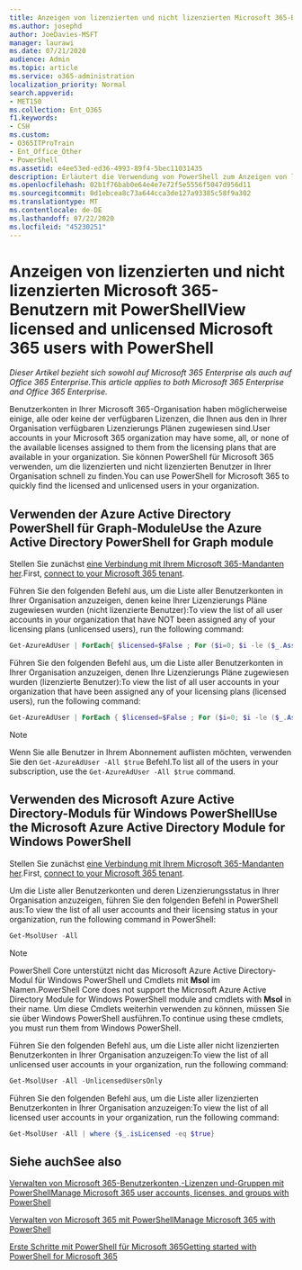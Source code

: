 ```yaml
---
title: Anzeigen von lizenzierten und nicht lizenzierten Microsoft 365-Benutzern mit PowerShell
ms.author: josephd
author: JoeDavies-MSFT
manager: laurawi
ms.date: 07/21/2020
audience: Admin
ms.topic: article
ms.service: o365-administration
localization_priority: Normal
search.appverid:
- MET150
ms.collection: Ent_O365
f1.keywords:
- CSH
ms.custom:
- O365ITProTrain
- Ent_Office_Other
- PowerShell
ms.assetid: e4ee53ed-ed36-4993-89f4-5bec11031435
description: Erläutert die Verwendung von PowerShell zum Anzeigen von lizenzierten und nicht lizenzierten Microsoft 365-Benutzerkonten.
ms.openlocfilehash: 02b1f76bab0e64e4e7e72f5e5556f5047d956d11
ms.sourcegitcommit: 0d1ebcea8c73a644cca3de127a93385c58f9a302
ms.translationtype: MT
ms.contentlocale: de-DE
ms.lasthandoff: 07/22/2020
ms.locfileid: "45230251"
---
```

# <a name="view-licensed-and-unlicensed-microsoft-365-users-with-powershell"></a><span data-ttu-id="b69c2-103">Anzeigen von lizenzierten und nicht lizenzierten Microsoft 365-Benutzern mit PowerShell</span><span class="sxs-lookup"><span data-stu-id="b69c2-103">View licensed and unlicensed Microsoft 365 users with PowerShell</span></span>

<span data-ttu-id="b69c2-104">*Dieser Artikel bezieht sich sowohl auf Microsoft 365 Enterprise als auch auf Office 365 Enterprise.*</span><span class="sxs-lookup"><span data-stu-id="b69c2-104">*This article applies to both Microsoft 365 Enterprise and Office 365 Enterprise.*</span></span>

<span data-ttu-id="b69c2-105">Benutzerkonten in Ihrer Microsoft 365-Organisation haben möglicherweise einige, alle oder keine der verfügbaren Lizenzen, die Ihnen aus den in Ihrer Organisation verfügbaren Lizenzierungs Plänen zugewiesen sind.</span><span class="sxs-lookup"><span data-stu-id="b69c2-105">User accounts in your Microsoft 365 organization may have some, all, or none of the available licenses assigned to them from the licensing plans that are available in your organization.</span></span> <span data-ttu-id="b69c2-106">Sie können PowerShell für Microsoft 365 verwenden, um die lizenzierten und nicht lizenzierten Benutzer in Ihrer Organisation schnell zu finden.</span><span class="sxs-lookup"><span data-stu-id="b69c2-106">You can use PowerShell for Microsoft 365 to quickly find the licensed and unlicensed users in your organization.</span></span>

## <a name="use-the-azure-active-directory-powershell-for-graph-module"></a><span data-ttu-id="b69c2-107">Verwenden der Azure Active Directory PowerShell für Graph-Module</span><span class="sxs-lookup"><span data-stu-id="b69c2-107">Use the Azure Active Directory PowerShell for Graph module</span></span>

<span data-ttu-id="b69c2-108">Stellen Sie zunächst [eine Verbindung mit Ihrem Microsoft 365-Mandanten her](connect-to-office-365-powershell.md#connect-with-the-azure-active-directory-powershell-for-graph-module).</span><span class="sxs-lookup"><span data-stu-id="b69c2-108">First, [connect to your Microsoft 365 tenant](connect-to-office-365-powershell.md#connect-with-the-azure-active-directory-powershell-for-graph-module).</span></span>
 
<span data-ttu-id="b69c2-109">Führen Sie den folgenden Befehl aus, um die Liste aller Benutzerkonten in Ihrer Organisation anzuzeigen, denen keine Ihrer Lizenzierungs Pläne zugewiesen wurden (nicht lizenzierte Benutzer):</span><span class="sxs-lookup"><span data-stu-id="b69c2-109">To view the list of all user accounts in your organization that have NOT been assigned any of your licensing plans (unlicensed users), run the following command:</span></span>
  
```powershell
Get-AzureAdUser | ForEach{ $licensed=$False ; For ($i=0; $i -le ($_.AssignedLicenses | Measure).Count ; $i++) { If( [string]::IsNullOrEmpty(  $_.AssignedLicenses[$i].SkuId ) -ne $True) { $licensed=$true } } ; If( $licensed -eq $false) { Write-Host $_.UserPrincipalName} }
```

<span data-ttu-id="b69c2-110">Führen Sie den folgenden Befehl aus, um die Liste aller Benutzerkonten in Ihrer Organisation anzuzeigen, denen Ihre Lizenzierungs Pläne zugewiesen wurden (lizenzierte Benutzer):</span><span class="sxs-lookup"><span data-stu-id="b69c2-110">To view the list of all user accounts in your organization that have been assigned any of your licensing plans (licensed users), run the following command:</span></span>
  
```powershell
Get-AzureAdUser | ForEach { $licensed=$False ; For ($i=0; $i -le ($_.AssignedLicenses | Measure).Count ; $i++) { If( [string]::IsNullOrEmpty(  $_.AssignedLicenses[$i].SkuId ) -ne $True) { $licensed=$true } } ; If( $licensed -eq $true) { Write-Host $_.UserPrincipalName} }
```

>[!Note]
><span data-ttu-id="b69c2-111">Wenn Sie alle Benutzer in Ihrem Abonnement auflisten möchten, verwenden Sie den `Get-AzureAdUser -All $true` Befehl.</span><span class="sxs-lookup"><span data-stu-id="b69c2-111">To list all of the users in your subscription, use the `Get-AzureAdUser -All $true` command.</span></span>
>

## <a name="use-the-microsoft-azure-active-directory-module-for-windows-powershell"></a><span data-ttu-id="b69c2-112">Verwenden des Microsoft Azure Active Directory-Moduls für Windows PowerShell</span><span class="sxs-lookup"><span data-stu-id="b69c2-112">Use the Microsoft Azure Active Directory Module for Windows PowerShell</span></span>

<span data-ttu-id="b69c2-113">Stellen Sie zunächst [eine Verbindung mit Ihrem Microsoft 365-Mandanten her](connect-to-office-365-powershell.md#connect-with-the-microsoft-azure-active-directory-module-for-windows-powershell).</span><span class="sxs-lookup"><span data-stu-id="b69c2-113">First, [connect to your Microsoft 365 tenant](connect-to-office-365-powershell.md#connect-with-the-microsoft-azure-active-directory-module-for-windows-powershell).</span></span>

<span data-ttu-id="b69c2-114">Um die Liste aller Benutzerkonten und deren Lizenzierungsstatus in Ihrer Organisation anzuzeigen, führen Sie den folgenden Befehl in PowerShell aus:</span><span class="sxs-lookup"><span data-stu-id="b69c2-114">To view the list of all user accounts and their licensing status in your organization, run the following command in PowerShell:</span></span>
  
```powershell
Get-MsolUser -All
```

>[!Note]
><span data-ttu-id="b69c2-115">PowerShell Core unterstützt nicht das Microsoft Azure Active Directory-Modul für Windows PowerShell und Cmdlets mit **Msol** im Namen.</span><span class="sxs-lookup"><span data-stu-id="b69c2-115">PowerShell Core does not support the Microsoft Azure Active Directory Module for Windows PowerShell module and cmdlets with **Msol** in their name.</span></span> <span data-ttu-id="b69c2-116">Um diese Cmdlets weiterhin verwenden zu können, müssen Sie sie über Windows PowerShell ausführen.</span><span class="sxs-lookup"><span data-stu-id="b69c2-116">To continue using these cmdlets, you must run them from Windows PowerShell.</span></span>
>

<span data-ttu-id="b69c2-117">Führen Sie den folgenden Befehl aus, um die Liste aller nicht lizenzierten Benutzerkonten in Ihrer Organisation anzuzeigen:</span><span class="sxs-lookup"><span data-stu-id="b69c2-117">To view the list of all unlicensed user accounts in your organization, run the following command:</span></span>
  
```powershell
Get-MsolUser -All -UnlicensedUsersOnly
```

<span data-ttu-id="b69c2-118">Führen Sie den folgenden Befehl aus, um die Liste aller lizenzierten Benutzerkonten in Ihrer Organisation anzuzeigen:</span><span class="sxs-lookup"><span data-stu-id="b69c2-118">To view the list of all licensed user accounts in your organization, run the following command:</span></span>
  
```powershell
Get-MsolUser -All | where {$_.isLicensed -eq $true}
```

## <a name="see-also"></a><span data-ttu-id="b69c2-119">Siehe auch</span><span class="sxs-lookup"><span data-stu-id="b69c2-119">See also</span></span>

[<span data-ttu-id="b69c2-120">Verwalten von Microsoft 365-Benutzerkonten,-Lizenzen und-Gruppen mit PowerShell</span><span class="sxs-lookup"><span data-stu-id="b69c2-120">Manage Microsoft 365 user accounts, licenses, and groups with PowerShell</span></span>](manage-user-accounts-and-licenses-with-office-365-powershell.md)
  
[<span data-ttu-id="b69c2-121">Verwalten von Microsoft 365 mit PowerShell</span><span class="sxs-lookup"><span data-stu-id="b69c2-121">Manage Microsoft 365 with PowerShell</span></span>](manage-office-365-with-office-365-powershell.md)
  
[<span data-ttu-id="b69c2-122">Erste Schritte mit PowerShell für Microsoft 365</span><span class="sxs-lookup"><span data-stu-id="b69c2-122">Getting started with PowerShell for Microsoft 365</span></span>](getting-started-with-office-365-powershell.md)
